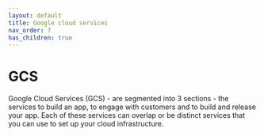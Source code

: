 ```yaml
---
layout: default
title: Google cloud services
nav_order: 7
has_children: true
---
```


# GCS

Google Cloud Services (GCS) - are segmented into 3 sections - the services to build an app, to engage with customers and to build and release your app. Each of these services can overlap or be distinct services that you can use to set up your cloud infrastructure.